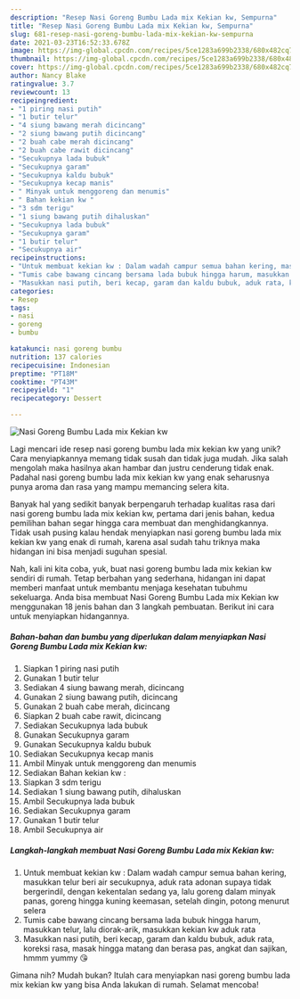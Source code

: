 ```yaml
---
description: "Resep Nasi Goreng Bumbu Lada mix Kekian kw, Sempurna"
title: "Resep Nasi Goreng Bumbu Lada mix Kekian kw, Sempurna"
slug: 681-resep-nasi-goreng-bumbu-lada-mix-kekian-kw-sempurna
date: 2021-03-23T16:52:33.678Z
image: https://img-global.cpcdn.com/recipes/5ce1283a699b2338/680x482cq70/nasi-goreng-bumbu-lada-mix-kekian-kw-foto-resep-utama.jpg
thumbnail: https://img-global.cpcdn.com/recipes/5ce1283a699b2338/680x482cq70/nasi-goreng-bumbu-lada-mix-kekian-kw-foto-resep-utama.jpg
cover: https://img-global.cpcdn.com/recipes/5ce1283a699b2338/680x482cq70/nasi-goreng-bumbu-lada-mix-kekian-kw-foto-resep-utama.jpg
author: Nancy Blake
ratingvalue: 3.7
reviewcount: 13
recipeingredient:
- "1 piring nasi putih"
- "1 butir telur"
- "4 siung bawang merah dicincang"
- "2 siung bawang putih dicincang"
- "2 buah cabe merah dicincang"
- "2 buah cabe rawit dicincang"
- "Secukupnya lada bubuk"
- "Secukupnya garam"
- "Secukupnya kaldu bubuk"
- "Secukupnya kecap manis"
- " Minyak untuk menggoreng dan menumis"
- " Bahan kekian kw "
- "3 sdm terigu"
- "1 siung bawang putih dihaluskan"
- "Secukupnya lada bubuk"
- "Secukupnya garam"
- "1 butir telur"
- "Secukupnya air"
recipeinstructions:
- "Untuk membuat kekian kw : Dalam wadah campur semua bahan kering, masukkan telur beri air secukupnya, aduk rata adonan supaya tidak bergerindil, dengan kekentalan sedang ya, lalu goreng dalam minyak panas, goreng hingga kuning keemasan, setelah dingin, potong menurut selera"
- "Tumis cabe bawang cincang bersama lada bubuk hingga harum, masukkan telur, lalu diorak-arik, masukkan kekian kw aduk rata"
- "Masukkan nasi putih, beri kecap, garam dan kaldu bubuk, aduk rata, koreksi rasa, masak hingga matang dan berasa pas, angkat dan sajikan, hmmm yummy 😘"
categories:
- Resep
tags:
- nasi
- goreng
- bumbu

katakunci: nasi goreng bumbu 
nutrition: 137 calories
recipecuisine: Indonesian
preptime: "PT18M"
cooktime: "PT43M"
recipeyield: "1"
recipecategory: Dessert

---
```



![Nasi Goreng Bumbu Lada mix Kekian kw](https://img-global.cpcdn.com/recipes/5ce1283a699b2338/680x482cq70/nasi-goreng-bumbu-lada-mix-kekian-kw-foto-resep-utama.jpg)

Lagi mencari ide resep nasi goreng bumbu lada mix kekian kw yang unik? Cara menyiapkannya memang tidak susah dan tidak juga mudah. Jika salah mengolah maka hasilnya akan hambar dan justru cenderung tidak enak. Padahal nasi goreng bumbu lada mix kekian kw yang enak seharusnya punya aroma dan rasa yang mampu memancing selera kita.



Banyak hal yang sedikit banyak berpengaruh terhadap kualitas rasa dari nasi goreng bumbu lada mix kekian kw, pertama dari jenis bahan, kedua pemilihan bahan segar hingga cara membuat dan menghidangkannya. Tidak usah pusing kalau hendak menyiapkan nasi goreng bumbu lada mix kekian kw yang enak di rumah, karena asal sudah tahu triknya maka hidangan ini bisa menjadi suguhan spesial.


Nah, kali ini kita coba, yuk, buat nasi goreng bumbu lada mix kekian kw sendiri di rumah. Tetap berbahan yang sederhana, hidangan ini dapat memberi manfaat untuk membantu menjaga kesehatan tubuhmu sekeluarga. Anda bisa membuat Nasi Goreng Bumbu Lada mix Kekian kw menggunakan 18 jenis bahan dan 3 langkah pembuatan. Berikut ini cara untuk menyiapkan hidangannya.

<!--inarticleads1-->

##### Bahan-bahan dan bumbu yang diperlukan dalam menyiapkan Nasi Goreng Bumbu Lada mix Kekian kw:

1. Siapkan 1 piring nasi putih
1. Gunakan 1 butir telur
1. Sediakan 4 siung bawang merah, dicincang
1. Gunakan 2 siung bawang putih, dicincang
1. Gunakan 2 buah cabe merah, dicincang
1. Siapkan 2 buah cabe rawit, dicincang
1. Sediakan Secukupnya lada bubuk
1. Gunakan Secukupnya garam
1. Gunakan Secukupnya kaldu bubuk
1. Sediakan Secukupnya kecap manis
1. Ambil  Minyak untuk menggoreng dan menumis
1. Sediakan  Bahan kekian kw :
1. Siapkan 3 sdm terigu
1. Sediakan 1 siung bawang putih, dihaluskan
1. Ambil Secukupnya lada bubuk
1. Sediakan Secukupnya garam
1. Gunakan 1 butir telur
1. Ambil Secukupnya air




<!--inarticleads2-->

##### Langkah-langkah membuat Nasi Goreng Bumbu Lada mix Kekian kw:

1. Untuk membuat kekian kw : Dalam wadah campur semua bahan kering, masukkan telur beri air secukupnya, aduk rata adonan supaya tidak bergerindil, dengan kekentalan sedang ya, lalu goreng dalam minyak panas, goreng hingga kuning keemasan, setelah dingin, potong menurut selera
1. Tumis cabe bawang cincang bersama lada bubuk hingga harum, masukkan telur, lalu diorak-arik, masukkan kekian kw aduk rata
1. Masukkan nasi putih, beri kecap, garam dan kaldu bubuk, aduk rata, koreksi rasa, masak hingga matang dan berasa pas, angkat dan sajikan, hmmm yummy 😘




Gimana nih? Mudah bukan? Itulah cara menyiapkan nasi goreng bumbu lada mix kekian kw yang bisa Anda lakukan di rumah. Selamat mencoba!
